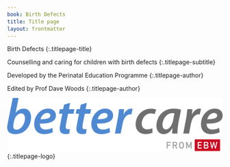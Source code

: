 ```yaml
---
book: Birth Defects
title: Title page
layout: frontmatter
---
```


Birth Defects
{:.titlepage-title}

Counselling and caring for children with birth defects
{:.titlepage-subtitle}

Developed by the Perinatal Education&nbsp;Programme
{:.titlepage-author}

Edited by Prof Dave Woods
{:.titlepage-author}

![Bettercare logo](images/bettercare-logo.svg){:.titlepage-logo}
